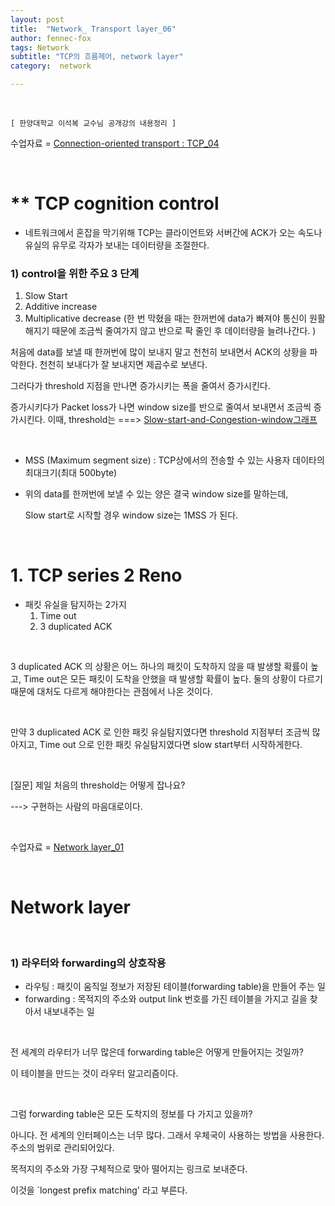 ```yaml
---
layout: post
title:  "Network_ Transport layer_06"
author: fennec-fox
tags: Network
subtitle: "TCP의 흐름제어, network layer"
category:  network

---
```


<br>

`[ 한양대학교 이석복 교수님 공개강의 내용정리 ]`

수업자료 = [ Connection-oriented transport : TCP_04 ](http://kocw.xcache.kinxcdn.com/KOCW/document/2015/hanyang/leesukbok0326/8.pdf)

<br>

# ** TCP cognition control

- 네트워크에서 혼잡을 막기위해 TCP는 클라이언트와 서버간에 ACK가 오는 속도나 유실의 유무로 각자가 보내는 데이터량을 조절한다. 

### 1) control을 위한 주요 3 단계

1. Slow Start
2. Additive increase
3. Multiplicative decrease (한 번 막혔을 때는 한꺼번에 data가 빠져야 통신이 원활해지기 때문에 조금씩 줄여가지 않고 반으로 팍 줄인 후 데이터량을 늘려나간다. )

처음에 data를 보낼 때 한꺼번에 많이 보내지 말고 천천히 보내면서 ACK의 상황을 파악한다. 천천히 보내다가 잘 보내지면 제곱수로 보낸다.

그러다가 threshold 지점을 만나면 증가시키는 폭을 줄여서 증가시킨다.

증가시키다가 Packet loss가 나면 window size를 반으로 줄여서 보내면서 조금씩 증가시킨다. 이때, threshold는  ===> [ Slow-start-and-Congestion-window그래프 ](https://stackoverflow.com/questions/30818925/tcp-congestion-control-fast-recovery-in-graph)  

<br>

- MSS (Maximum segment size) : TCP상에서의 전송할 수 있는 사용자 데이타의 최대크기(최대 500byte)

- 위의 data를 한꺼번에 보낼 수 있는 양은 결국 window size를 말하는데, 

  Slow start로 시작할 경우 window size는 1MSS 가 된다.

<br>

# 1. TCP series 2 Reno

- 패킷 유실을 탐지하는 2가지
  1. Time out
  2. 3 duplicated ACK

<br>

3 duplicated ACK 의 상황은 어느 하나의 패킷이 도착하지 않을 때 발생할 확률이 높고, Time out은 모든 패킷이 도착을 안했을 때 발생할 확률이 높다. 둘의 상황이 다르기 때문에 대처도 다르게 해야한다는 관점에서 나온 것이다.

<br>

만약 3 duplicated ACK 로 인한 패킷 유실탐지였다면 threshold 지점부터 조금씩 많아지고, Time out 으로 인한 패킷 유실탐지였다면 slow start부터 시작하게한다. 

<br>

[질문] 제일 처음의 threshold는 어떻게 잡나요?

---> 구현하는 사람의 마음대로이다. 

<br>

수업자료 = [ Network layer_01 ](http://kocw.xcache.kinxcdn.com/KOCW/document/2015/hanyang/leesukbok0326/9.pdf)

<br>

# Network layer

<br>

### 1) 라우터와 forwarding의 상호작용

- 라우팅 : 패킷이 움직일 정보가 저장된 테이블(forwarding table)을 만들어 주는 일
- forwarding : 목적지의 주소와 output link 번호를 가진 테이블을 가지고 길을 찾아서 내보내주는 일

<br>

전 세계의 라우터가 너무 많은데 forwarding table은 어떻게 만들어지는 것일까? 

이 테이블을 만드는 것이 라우터 알고리즘이다. 

<br>

그럼 forwarding table은 모든 도착지의 정보를 다 가지고 있을까?

아니다. 전 세계의 인터페이스는 너무 많다. 그래서 우체국이 사용하는 방법을 사용한다. 주소의 범위로 관리되어있다. 

목적지의 주소와 가장 구체적으로 맞아 떨어지는 링크로 보내준다. 

이것을 `longest prefix matching' 라고 부른다.

<br>